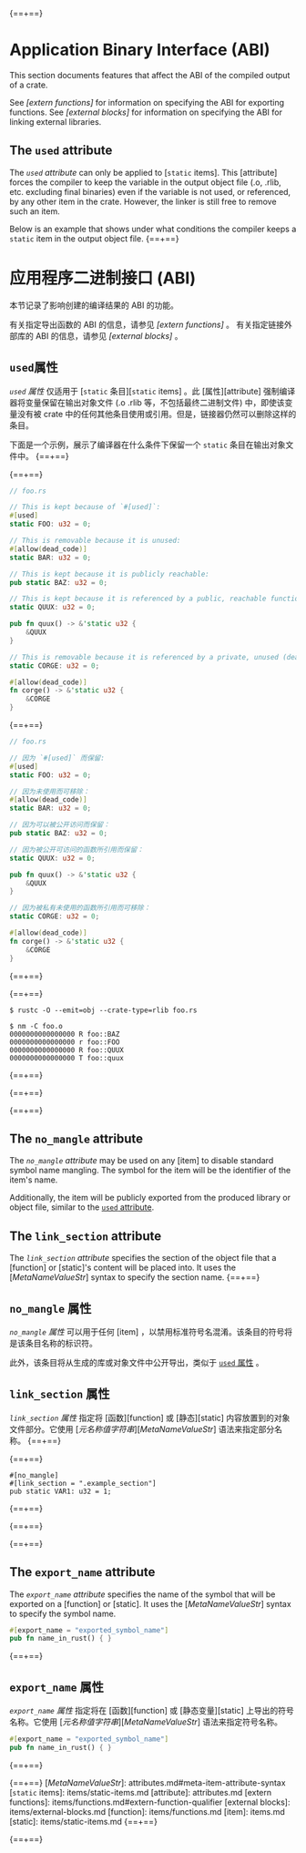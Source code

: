 {==+==}
# Application Binary Interface (ABI)

This section documents features that affect the ABI of the compiled output of
a crate.

See *[extern functions]* for information on specifying the ABI for exporting
functions. See *[external blocks]* for information on specifying the ABI for
linking external libraries.

## The `used` attribute

The *`used` attribute* can only be applied to [`static` items]. This [attribute] forces the
compiler to keep the variable in the output object file (.o, .rlib, etc. excluding final binaries)
even if the variable is not used, or referenced, by any other item in the crate.
However, the linker is still free to remove such an item.

Below is an example that shows under what conditions the compiler keeps a `static` item in the
output object file.
{==+==}
# 应用程序二进制接口 (ABI)

本节记录了影响创建的编译结果的 ABI 的功能。

有关指定导出函数的 ABI 的信息，请参见 *[extern functions]* 。 有关指定链接外部库的 ABI 的信息，请参见 *[external blocks]* 。

## `used`属性

*`used` 属性* 仅适用于 [`static` 条目][`static` items] 。此 [属性][attribute] 强制编译器将变量保留在输出对象文件 (.o .rlib 等，不包括最终二进制文件) 中，即使该变量没有被 crate 中的任何其他条目使用或引用。但是，链接器仍然可以删除这样的条目。

下面是一个示例，展示了编译器在什么条件下保留一个 `static` 条目在输出对象文件中。
{==+==}


{==+==}
``` rust
// foo.rs

// This is kept because of `#[used]`:
#[used]
static FOO: u32 = 0;

// This is removable because it is unused:
#[allow(dead_code)]
static BAR: u32 = 0;

// This is kept because it is publicly reachable:
pub static BAZ: u32 = 0;

// This is kept because it is referenced by a public, reachable function:
static QUUX: u32 = 0;

pub fn quux() -> &'static u32 {
    &QUUX
}

// This is removable because it is referenced by a private, unused (dead) function:
static CORGE: u32 = 0;

#[allow(dead_code)]
fn corge() -> &'static u32 {
    &CORGE
}
```
{==+==}
``` rust
// foo.rs

// 因为 `#[used]` 而保留:
#[used]
static FOO: u32 = 0;

// 因为未使用而可移除：
#[allow(dead_code)]
static BAR: u32 = 0;

// 因为可以被公开访问而保留：
pub static BAZ: u32 = 0;

// 因为被公开可访问的函数所引用而保留：
static QUUX: u32 = 0;

pub fn quux() -> &'static u32 {
    &QUUX
}

// 因为被私有未使用的函数所引用而可移除：
static CORGE: u32 = 0;

#[allow(dead_code)]
fn corge() -> &'static u32 {
    &CORGE
}
```
{==+==}


{==+==}
``` console
$ rustc -O --emit=obj --crate-type=rlib foo.rs

$ nm -C foo.o
0000000000000000 R foo::BAZ
0000000000000000 r foo::FOO
0000000000000000 R foo::QUUX
0000000000000000 T foo::quux
```
{==+==}

{==+==}


{==+==}
## The `no_mangle` attribute

The *`no_mangle` attribute* may be used on any [item] to disable standard
symbol name mangling. The symbol for the item will be the identifier of the
item's name.

Additionally, the item will be publicly exported from the produced library or
object file, similar to the [`used` attribute](#the-used-attribute).

## The `link_section` attribute

The *`link_section` attribute* specifies the section of the object file that a
[function] or [static]'s content will be placed into. It uses the
[_MetaNameValueStr_] syntax to specify the section name.
{==+==}
## `no_mangle` 属性

*`no_mangle` 属性* 可以用于任何 [item] ，以禁用标准符号名混淆。该条目的符号将是该条目名称的标识符。

此外，该条目将从生成的库或对象文件中公开导出，类似于 [`used` 属性](#the-used-attribute) 。

## `link_section` 属性

*`link_section` 属性* 指定将 [函数][function] 或 [静态][static] 内容放置到的对象文件部分。它使用 [_元名称值字符串_][_MetaNameValueStr_] 语法来指定部分名称。
{==+==}


{==+==}
<!-- no_run: don't link. The format of the section name is platform-specific. -->
```rust,no_run
#[no_mangle]
#[link_section = ".example_section"]
pub static VAR1: u32 = 1;
```
{==+==}

{==+==}


{==+==}
## The `export_name` attribute

The *`export_name` attribute* specifies the name of the symbol that will be
exported on a [function] or [static]. It uses the [_MetaNameValueStr_] syntax
to specify the symbol name.

```rust
#[export_name = "exported_symbol_name"]
pub fn name_in_rust() { }
```
{==+==}
## `export_name` 属性

*`export_name` 属性* 指定将在 [函数][function] 或 [静态变量][static] 上导出的符号名称。它使用 [_元名称值字符串_][_MetaNameValueStr_] 语法来指定符号名称。

```rust
#[export_name = "exported_symbol_name"]
pub fn name_in_rust() { }
```
{==+==}


{==+==}
[_MetaNameValueStr_]: attributes.md#meta-item-attribute-syntax
[`static` items]: items/static-items.md
[attribute]: attributes.md
[extern functions]: items/functions.md#extern-function-qualifier
[external blocks]: items/external-blocks.md
[function]: items/functions.md
[item]: items.md
[static]: items/static-items.md
{==+==}

{==+==}